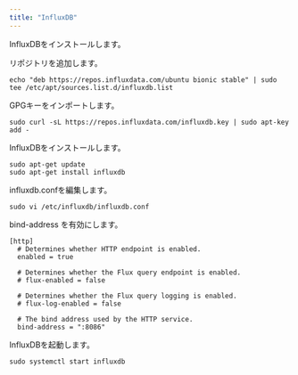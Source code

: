 ```yaml
---
title: "InfluxDB"
---
```



InfluxDBをインストールします。


リポジトリを追加します。

```
echo "deb https://repos.influxdata.com/ubuntu bionic stable" | sudo tee /etc/apt/sources.list.d/influxdb.list
```

GPGキーをインポートします。
```
sudo curl -sL https://repos.influxdata.com/influxdb.key | sudo apt-key add -
```



InfluxDBをインストールします。

```
sudo apt-get update
sudo apt-get install influxdb
```

influxdb.confを編集します。
```
sudo vi /etc/influxdb/influxdb.conf
```
bind-address を有効にします。
```
[http]
  # Determines whether HTTP endpoint is enabled.
  enabled = true

  # Determines whether the Flux query endpoint is enabled.
  # flux-enabled = false

  # Determines whether the Flux query logging is enabled.
  # flux-log-enabled = false

  # The bind address used by the HTTP service.
  bind-address = ":8086"
```

InfluxDBを起動します。
```
sudo systemctl start influxdb
```

